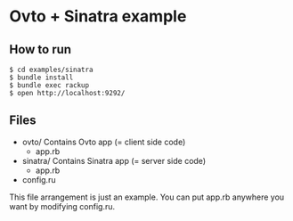 # Ovto + Sinatra example

## How to run

```
$ cd examples/sinatra
$ bundle install
$ bundle exec rackup
$ open http://localhost:9292/
```

## Files

- ovto/ Contains Ovto app (= client side code)
  - app.rb
- sinatra/ Contains Sinatra app (= server side code)
  - app.rb
- config.ru 

This file arrangement is just an example. You can put app.rb anywhere you want
by modifying config.ru.
